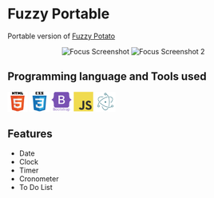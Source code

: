 # Fuzzy Portable
Portable version of <a href="https://github.com/gasech/Fuzzy-Potato" target="_blank">Fuzzy Potato</a>

<p align="center">
<img src="https://media.discordapp.net/attachments/362749870387363841/958728059412967474/unknown.png?width=1115&height=676" alt="Focus Screenshot" width="800" height="450"/>
<img src="https://media.discordapp.net/attachments/362749870387363841/958729854554083378/unknown.png?width=1135&height=676" alt="Focus Screenshot 2" width="800" height="450"/>
</p>

## Programming language and Tools used

<p align="left">
<a href="https://www.w3.org/html/" target="_blank"> <img src="https://raw.githubusercontent.com/devicons/devicon/master/icons/html5/html5-original-wordmark.svg" alt="html5" width="40" height="40"/></a> 
<a href="https://www.w3schools.com/css/" target="_blank"> <img src="https://raw.githubusercontent.com/devicons/devicon/master/icons/css3/css3-original-wordmark.svg" alt="css3" width="40" height="40"/></a> 
<a href="https://getbootstrap.com" target="_blank"> <img src="https://raw.githubusercontent.com/devicons/devicon/master/icons/bootstrap/bootstrap-plain-wordmark.svg" alt="bootstrap" width="40" height="40"/></a> 
<a href="https://developer.mozilla.org/en-US/docs/Web/JavaScript" target="_blank"> <img src="https://raw.githubusercontent.com/devicons/devicon/master/icons/javascript/javascript-original.svg" alt="javascript" width="40" height="40"/></a> 
<a href="https://www.electronjs.org" target="_blank"> <img src="https://raw.githubusercontent.com/devicons/devicon/master/icons/electron/electron-original.svg" alt="electron" width="40" height="40"/> </a> 
</p>

## Features

* Date
* Clock
* Timer
* Cronometer
* To Do List
